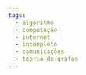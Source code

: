 ```yaml
---
tags:
  - algoritmo
  - computação
  - internet
  - incompleto
  - comunicações
  - teoria-de-grafos
---
```

